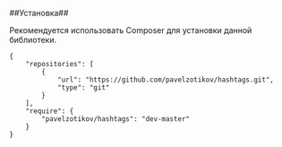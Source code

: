 ##Установка##

Рекомендуется использовать Composer для установки данной библиотеки.

```
{
	"repositories": [
		{
			"url": "https://github.com/pavelzotikov/hashtags.git",
			"type": "git"
		}
	],
	"require": {
		"pavelzotikov/hashtags": "dev-master"
	}
}
```
